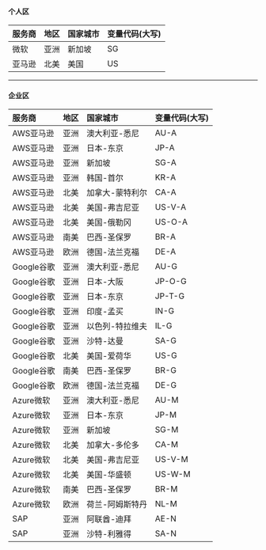 #### 个人区

| 服务商 | 地区      | 国家城市  | 变量代码(大写) |
| :----- | :-------- | :-------- | :--- |
| 微软   | 亚洲      | 新加坡    | SG   |
| 亚马逊 | 北美      | 美国      | US   |

------------------------------

#### 企业区

| 服务商 | 地区      | 国家城市    | 变量代码(大写)    |
| :----- | :-------- | :---------- | :------ |
| AWS亚马逊 | 亚洲      | 澳大利亚-悉尼 | AU-A    |
| AWS亚马逊 | 亚洲      | 日本-东京    | JP-A    |
| AWS亚马逊 | 亚洲      | 新加坡      | SG-A    |
| AWS亚马逊 | 亚洲      | 韩国-首尔    | KR-A    |
| AWS亚马逊 | 北美      | 加拿大-蒙特利尔 | CA-A    |
| AWS亚马逊 | 北美      | 美国-弗吉尼亚 | US-V-A  |
| AWS亚马逊 | 北美      | 美国-俄勒冈   | US-O-A  |
| AWS亚马逊 | 南美      | 巴西-圣保罗   | BR-A    |
| AWS亚马逊 | 欧洲      | 德国-法兰克福 | DE-A    |
| Google谷歌   | 亚洲      | 澳大利亚-悉尼 | AU-G    |
| Google谷歌   | 亚洲      | 日本-大阪    | JP-O-G  |
| Google谷歌   | 亚洲      | 日本-东京    | JP-T-G  |
| Google谷歌   | 亚洲      | 印度-孟买    | IN-G    |
| Google谷歌   | 亚洲      | 以色列-特拉维夫 | IL-G    |
| Google谷歌   | 亚洲      | 沙特-达曼    | SA-G    |
| Google谷歌   | 北美      | 美国-爱荷华  | US-G    |
| Google谷歌   | 南美      | 巴西-圣保罗  | BR-G    |
| Google谷歌   | 欧洲      | 德国-法兰克福 | DE-G    |
| Azure微软   | 亚洲      | 澳大利亚-悉尼 | AU-M    |
| Azure微软   | 亚洲      | 日本-东京    | JP-M    |
| Azure微软   | 亚洲      | 新加坡      | SG-M    |
| Azure微软   | 北美      | 加拿大-多伦多 | CA-M    |
| Azure微软   | 北美      | 美国-弗吉尼亚 | US-V-M  |
| Azure微软   | 北美      | 美国-华盛顿   | US-W-M  |
| Azure微软   | 南美      | 巴西-圣保罗  | BR-M    |
| Azure微软   | 欧洲      | 荷兰-阿姆斯特丹 | NL-M    |
| SAP    | 亚洲      | 阿联酋-迪拜  | AE-N    |
| SAP    | 亚洲      | 沙特-利雅得  | SA-N    |

